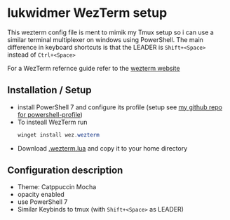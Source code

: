 # lukwidmer WezTerm setup
This wezterm config file is ment to mimik my Tmux setup so i can use a similar terminal multiplexer on windows using PowerShell. The main difference in keyboard shortcuts is that the LEADER is `Shift+<Space>` instead of `Ctrl+<Space>`

For a WezTerm refernce guide refer to the [wezterm website](https://wezterm.org/config/lua/general.html)

## Installation / Setup
- install PowerShell 7 and configure its profile (setup see [my github repo for powershell-profile](https://github.com/lwidm/powershell-profile))
- To insteall WezTerm run 
   ```PowerShell
   winget install wez.wezterm
   ```
- Download [.wezterm.lua](./.wezterm.lua?raw=true) and copy it to your home directory

## Configuration description
- Theme: Catppuccin Mocha
- opacity enabled
- use PowerShell 7
- Similar Keybinds to tmux (with `Shift+<Space>` as LEADER)
